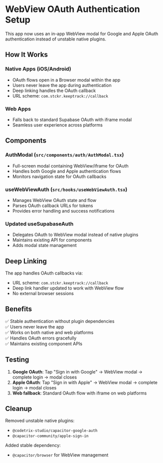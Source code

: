 # WebView OAuth Authentication Setup

This app now uses an in-app WebView modal for Google and Apple OAuth authentication instead of unstable native plugins.

## How It Works

### Native Apps (iOS/Android)
- OAuth flows open in a Browser modal within the app
- Users never leave the app during authentication  
- Deep linking handles the OAuth callback
- URL scheme: `com.stckr.keeptrack://callback`

### Web Apps
- Falls back to standard Supabase OAuth with iframe modal
- Seamless user experience across platforms

## Components

### AuthModal (`src/components/auth/AuthModal.tsx`)
- Full-screen modal containing WebView/iframe for OAuth
- Handles both Google and Apple authentication flows
- Monitors navigation state for OAuth callbacks

### useWebViewAuth (`src/hooks/useWebViewAuth.tsx`)  
- Manages WebView OAuth state and flow
- Parses OAuth callback URLs for tokens
- Provides error handling and success notifications

### Updated useSupabaseAuth
- Delegates OAuth to WebView modal instead of native plugins
- Maintains existing API for components
- Adds modal state management

## Deep Linking

The app handles OAuth callbacks via:
- URL scheme: `com.stckr.keeptrack://callback`
- Deep link handler updated to work with WebView flow
- No external browser sessions

## Benefits

✅ Stable authentication without plugin dependencies  
✅ Users never leave the app  
✅ Works on both native and web platforms  
✅ Handles OAuth errors gracefully  
✅ Maintains existing component APIs  

## Testing

1. **Google OAuth**: Tap "Sign in with Google" → WebView modal → complete login → modal closes
2. **Apple OAuth**: Tap "Sign in with Apple" → WebView modal → complete login → modal closes  
3. **Web fallback**: Standard OAuth flow with iframe on web platforms

## Cleanup

Removed unstable native plugins:
- `@codetrix-studio/capacitor-google-auth` 
- `@capacitor-community/apple-sign-in`

Added stable dependency:
- `@capacitor/browser` for WebView management